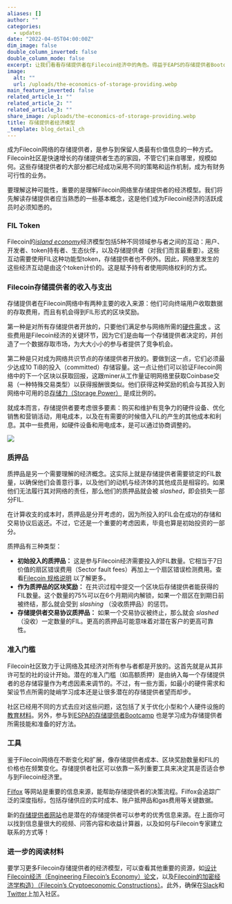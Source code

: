 ```yaml
---
aliases: []
author: ""
categories:
  - updates
date: "2022-04-05T04:00:00Z"
dim_image: false
double_column_inverted: false
double_column_mode: false
excerpt: 让我们看看存储提供者在Filecoin经济中的角色。得益于EAPS的存储提供者Bootcamp，大家可以看到关于这个话题的完整展示。
image:
  alt: ""
  url: /uploads/the-economics-of-storage-providing.webp
main_feature_inverted: false
related_article_1: ""
related_article_2: ""
related_article_3: ""
share_image: /uploads/the-economics-of-storage-providing.webp
title: 存储提供者经济模型
_template: blog_detail_ch
---
```


成为Filecoin网络的存储提供者，是参与到保留人类最有价值信息的一种方式。Filecoin社区是快速增长的存储提供者生态的家园，不管它们来自哪里，规模如何。这些存储提供者的大部分都已经成功采用不同的策略和运作机制，成为有财务可行性的业务。

要理解这种可能性，重要的是理解Filecoin网络里存储提供者的经济模型。我们将先解读存储提供者应当熟悉的一些基本概念，这是他们成为Filecoin经济的活跃成员时必须知悉的。

### FIL Token

Filecoin的[_island economy_](https://filecoin.io/blog/posts/filecoin-s-island-economy/)经济模型包括5种不同领域参与者之间的互动：用户、开发者、token持有者、生态伙伴，以及存储提供者（对我们而言最重要）。这些互动需要使用FIL这种功能型token，存储提供者也不例外。因此，网络里发生的这些经济互动是由这个token计价的。这是赋予持有者使用网络权利的方式。

### Filecoin存储提供者的收入与支出

存储提供者在Filecoin网络中有两种主要的收入来源：他们可向终端用户收取数据的存取费用，而且有机会得到FIL形式的区块奖励。

第一种是对所有存储提供者开放的，只要他们满足参与网络所需的[硬件需求](https://docs.filecoin.io/storage-providers/skills/storage#general-hardware-requirements) 。这些费用是Filecoin经济的关键环节，因为它们是由每一个存储提供者决定的，并创造了一个数据存取市场，为大大小小的参与者提供了竞争机会。

第二种是只对成为网络共识节点的存储提供者开放的。要做到这一点，它们必须最少达成10 TiB的投入（committed）存储容量。这一点让他们可以验证Filecoin网络中的下一个区块以获取回报，这跟miner从工作量证明网络里获取Coinbase交易（一种特殊交易类型）以获得报酬很类似。他们获得这种奖励的机会与其投入到网络中可用的总[存储力（Storage Power）](https://filecoin.io/blog/filecoin-guide-to-storage-mining/#storage-power) 是成比例的。

就成本而言，存储提供者要考虑很多要素：购买和维护有竞争力的硬件设备、优化销售和营销活动，用电成本，以及在有需要的时候借入FIL的产生的其他成本和利息。其中一些费用，如硬件设备和用电成本，是可以通过协商调整的。

![](/uploads/pl-_-the-economics-of-storage-providers.webp)

### 质押品

质押品是另一个需要理解的经济概念。这实际上就是存储提供者需要锁定的FIL数量，以确保他们会善意行事，以及他们的动机与经济体的其他成员是相容的。如果他们无法履行其对网络的责任，那么他们的质押品就会被 _slashed_，即会损失一部分FIL.

在计算收支的成本时，质押品是分开考虑的，因为所投入的FIL会在成功的存储和交易协议后返还。不过，它还是一个重要的考虑因素，毕竟也算是初始投资的一部分。

质押品有三种类型：

- **初始投入的质押品：** 这是参与Filecoin经济需要投入的FIL数量。它相当于7日价值的扇区错误费用（Sector fault fees）再加上一个扇区错误检测费用。查看[Filecoin 规格说明](https://spec.filecoin.io/#section-systems.filecoin_mining) 以了解更多。
- **作为质押品的区块奖励：** 在共识过程中提交一个区块后存储提供者能获得的FIL数量。这个数量的75%可以在6个月期间内解锁，如果一个扇区在到期日前被终结，那么就会受到 _slashing_ （没收质押品）的惩罚。
- **存储提供者交易协议质押品：** 如果一个交易协议被终止，那么就会 _slashed_ （没收）一定数量的FIL。更高的质押品可能意味着对潜在客户的更高可靠性。

### 准入门槛

Filecoin社区致力于让网络及其经济对所有参与者都是开放的。这首先就是从其非许可型的社的设计开始。潜在的准入门槛（如高额质押）是由纳入每一个存储提供者的总存储容量作为考虑因素来调节的。不过，有一些方面，如最小的硬件需求和架设节点所需的陡峭学习成本还是让很多潜在的存储提供者望而却步。

社区已经用不同的方式去应对这些问题，这包括了关于优化小型和个人硬件设施的[教育材料](https://www.youtube.com/watch?v=LKMjCgo-fkA)。另外，参与到[ESPA的存储提供者Bootcamp](https://www.web3espa.io/?utm_source=PL&utm_medium=blog&utm_campaign=highlight) 也是学习成为存储提供者所需技能和准备的好方法。

### 工具

鉴于Filecoin网络在不断变化和扩展，像存储提供者成本、区块奖励数量和FIL的价格也在频繁变化。存储提供者社区可以依靠一系列重要工具来决定其是否适合参与到Filecoin经济里。

[Filfox](https://filfox.info/en) 等网站是重要的信息来源，能帮助存储提供者的决策流程。Filfox会追踪广泛的深度指标，包括存储供应的实时成本、账户抵押品和gas费用等关键数据。

新的[存储提供者网站](https://sp.filecoin.io/)也是潜在的存储提供者可以参考的优秀信息来源。在上面你可以找到信息量很大的视频、问答内容和收益计算器，以及如何与Filecoin专家建立联系的方式等！

### 进一步的阅读材料

要学习更多Filecoin存储提供者的经济模型，可以查看其他重要的资源，如[设计Filecoin经济（Engineering Filecoin’s Economy）论文](https://filecoin.io/2020-engineering-filecoins-economy-en.pdf)，以及[Filecoin的加密经济学构造）（Filecoin’s Cryptoeconomic Constructions）](https://filecoin.io/blog/posts/filecoin-s-cryptoeconomic-constructions/)。此外，确保在[Slack](https://filecoin.io/slack)和[Twitter](https://twitter.com/FilecoinSP?s=20&t=Cied9srtVmuumV69dT7NSA)上加入社区。
